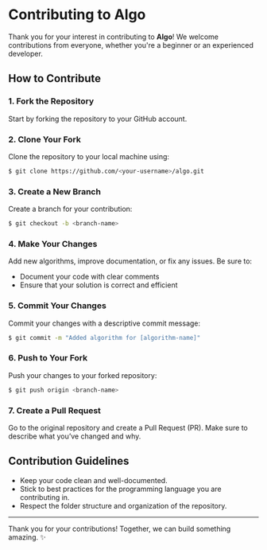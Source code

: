 # Contributing to Algo

Thank you for your interest in contributing to **Algo**! We welcome contributions from everyone, whether you're a beginner or an experienced developer.

## How to Contribute

### 1. Fork the Repository
Start by forking the repository to your GitHub account.

### 2. Clone Your Fork
Clone the repository to your local machine using:

```bash
$ git clone https://github.com/<your-username>/algo.git
```

### 3. Create a New Branch
Create a branch for your contribution:

```bash
$ git checkout -b <branch-name>
```

### 4. Make Your Changes
Add new algorithms, improve documentation, or fix any issues. Be sure to:
- Document your code with clear comments
- Ensure that your solution is correct and efficient

### 5. Commit Your Changes
Commit your changes with a descriptive commit message:

```bash
$ git commit -m "Added algorithm for [algorithm-name]"
```

### 6. Push to Your Fork
Push your changes to your forked repository:

```bash
$ git push origin <branch-name>
```

### 7. Create a Pull Request
Go to the original repository and create a Pull Request (PR). Make sure to describe what you’ve changed and why.

## Contribution Guidelines
- Keep your code clean and well-documented.
- Stick to best practices for the programming language you are contributing in.
- Respect the folder structure and organization of the repository.

---

Thank you for your contributions! Together, we can build something amazing. ✨
